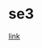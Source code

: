 # se3
[link](https://www.tinkercad.com/things/gM1ssGRANds-glorious-gaaris/editel?sharecode=vYcBNq0D10el6fnguBEscnrmMwzQk9XIBvASrXZ8H-4)
